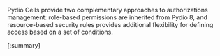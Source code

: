 
Pydio Cells provide two complementary approaches to authorizations management: role-based permissions are inherited from Pydio 8, and resource-based security rules provides additional flexibility for defining access based on a set of conditions.

[:summary]